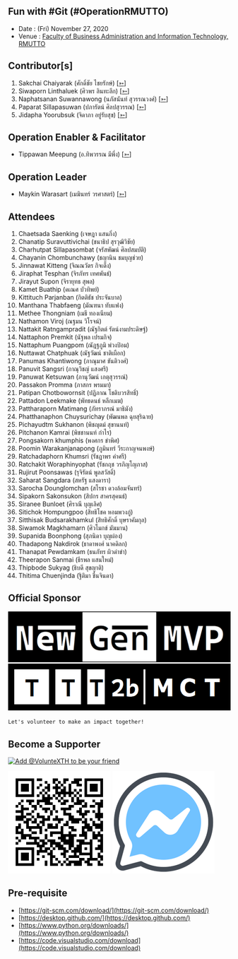 ## Fun with #Git (#OperationRMUTTO)

+ Date : (Fri) November 27, 2020
+ Venue : [Faculty of Business Administration and Information Technology, RMUTTO](https://busit.rmutto.ac.th/)

## Contributor[s]
1. Sakchai Chaiyarak (ศักดิ์ชัย ไชยรักษ์) [[➳](https://www.facebook.com/chaiyaraks)]
1. Siwaporn Linthaluek (ศิวพร ลินทะลึก) [[➳](https://www.facebook.com/LoVeNoMoErTeAr)]
1. Naphatsanan Suwannawong (นภัสนันท์ สุวรรณวงศ์) [[➳](https://www.facebook.com/benzii.mda)]
1. Paparat Sillapasuwan (ปภารัตน์ ศิลปสุวรรณ) [[➳](https://www.facebook.com/Parn.scoopydoo)]
1. Jidapha Yoorubsuk (จิดาภา อยู่รับสุข) [[➳](https://www.facebook.com/Aomylette)]

## Operation Enabler & Facilitator
+ Tippawan Meepung (อ.ทิพวรรณ มีพึ่ง) [[➳](https://www.facebook.com/mfktsoft)]

## Operation Leader
+ Maykin Warasart (เมฆินทร์ วรศาสตร์) [[➳](http://mk.in.th)]

## Attendees
1. Chaetsada Saenking (เจษฎา แสนกิ่ง)
1. Chanatip Suravuttivichai (ชนาธิป สุรวุฒิวิชัย)
1. Charhutpat Sillapasombat (จรัสพัฒน์ ศิลปสมบัติ)
1. Chayanin Chombunchawy (ชญานิน ชมบุญช่วย)
1. Jinnawat Kitteng (จิณณวัตร กิจเต็ง)
1. Jiraphat Tesphan (จิรภัทร เทศพันธ์)
1. Jirayut Supon (จิรายุทธ สุพล)
1. Kamet Buathip (คเณศ บัวทิพย์)
1. Kittituch Parjanban (กิตติธัช ประจันบาล)
1. Manthana Thabfaeng (มัณฑนา ทับแฟง)
1. Methee Thongniam (เมธี ทองเนียม)
1. Nathamon Viroj (ณฐมน วิโรจน์)
1. Nattakit Ratngampradit (ณัฐกิตต์ รัตน์งามประดิษฐ์)
1. Nattaphon Premkit (นัฐพล เปรมกิจ)
1. Nattaphum Puangpom (ณัฏฐภูมิ พ่วงป้อม)
1. Nuttawat Chatphuak (ณัฐวัฒน์ ชาติเผือก)
1. Panumas Khantiwong (ภาณุมาศ ขันติวงศ์)
1. Panuvit Sangsri (ภาณุวิชญ์ แสงศรี)
1. Panuwat Ketsuwan (ภานุวัฒน์ เกตุสุวรรณ์)
1. Passakon Promma (ภาสกร พรมมา)
1. Patipan Chotbowornsit (ปฏิภาณ โชติบวรสิทธิ์)
1. Pattadon Leekmake (พัทธดนธ์ หลีกเมฆ)
1. Pattharaporn Matimang (ภัทราภรณ์ มาธิมัง)
1. Phatthanaphon Chuysurichay (พัฒนพล ฉุยสุริฉาย)
1. Pichayudtm Sukhanon (พิชญุตม์ สุขานนท์)
1. Pitchanon Kamrai (พิชชานนท์ กำไร)
1. Pongsakorn khumphis (พงศกร ขำพิศ)
1. Poomin Warakanjanapong (ภูมินทร์ วีระกาญจนพงษ์)
1. Ratchadaphorn Khumsri (รัชฎาพร คำศรี)
1. Ratchakit Woraphinyophat (รัชกฤช วรภิญโญภาส)
1. Rujirut Poonsawas (รุจิรัตน์ พูลสวัสดิ์)
1. Saharat Sangdara (สหรัฐ แสงดารา)
1. Sarocha Dounglomchan (สโรชา ดวงล้อมจันทร์)
1. Sipakorn Sakonsukon (สิปกร สาครสุคนธ์)
1. Siranee Bunloet (ศิราณี บุญเลิศ)
1. Sitichok Hompungpoo (สิทธิโชค หอมพวงภู่)
1. Sitthisak Budsarakhamkul (สิทธิศักดิ์ บุษราคัมกุล)
1. Siwamok Magkhamarn (ศิวโมกข์ มัฆมาน)
1. Supanida Boonphong (สุภนิดา บุญผ่อง)
1. Thadapong Nakdirok (ธาดาพงศ์ นาคดิลก)
1. Thanapat Pewdamkam (ธนภัทร ผิวดำขำ)
1. Theerapon Sanmai (ธีรพล แสนใหม่)
1. Thipbode Sukyag (ธิบดี สุขญาติ)
1. Thitima Chuenjinda (ฐิติมา ชื่นจินดา)

## Official Sponsor
[![](OperationRMUTTO/pic/NewGenMVP-BWB.png "#NewGenMVP")](https://www.facebook.com/hashtag/NewGenMVP)
[![](OperationRMUTTO/pic/TTT2bMCT-BlackFrame.png "#TTT2bMCT")](https://www.facebook.com/hashtag/TTT2bMCT)

```markdown
Let's volunteer to make an impact together!
```

## Become a Supporter

[![](https://scdn.line-apps.com/n/line_add_friends/btn/en.png "Add @VolunteXTH to be your friend")](https://lin.ee/cnIgUj4)

[![](/@VolunteXTH.png "Add @VolunteXTH to be your friend")](https://line.me/R/ti/p/@voluntex)
[![](/fb-m.png "Talk to us via FB messenger")](https://m.me/VolunteXTH)

## Pre-requisite
+ [https://git-scm.com/download/](https://git-scm.com/download/)
+ [https://desktop.github.com/](https://desktop.github.com/)
+ [https://www.python.org/downloads/](https://www.python.org/downloads/)
+ [https://code.visualstudio.com/download](https://code.visualstudio.com/download)